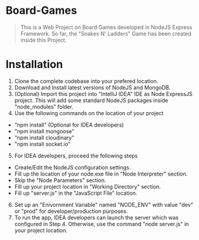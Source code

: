 Board-Games
===========

> This is a Web Project on Board Games developed in NodeJS Express Framework. So far, the "Snakes N' Ladders" Game has been created inside this Project.

Installation
===========================
1. Clone the complete codebase into your prefered location.
2. Download and Install latest versions of NodeJS and MongoDB.
3. (Optional) Import this project into "IntelliJ IDEA" IDE as Node ExpressJS project. This will add some standard NodeJS packages inside "node_modules" folder.
4. Use the following commands on the location of your project
  - "npm install" (Optional for IDEA developers)
  - "npm install mongoose"
  - "npm install cloudinary"
  - "npm install socket.io"
5. For IDEA developers, proceed the following steps
  - Create/Edit the NodeJS configuration settings.
  - Fill up the location of your node.exe file in "Node Interpreter" section.
  - Skip the "Node Parameters" section.
  - Fill up your project location in "Working Directory" section.
  - Fill up "server.js" in the "JavaScript File" location.
6. Set up an "Enivornment Variable" named "NODE_ENV" with value "dev" or "prod" for developer/production purposes.
7. To run the app, IDEA developers can launch the server which was configured in Step 4. Otherwise, use the command "node server.js" in your project location.